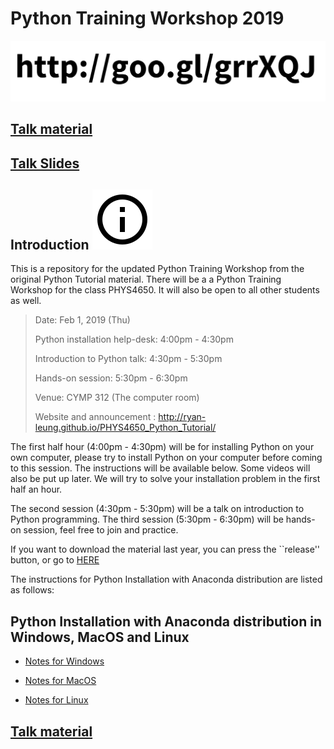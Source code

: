 # Python Training Workshop 2019

![](assets/images/link.svg)

## [Talk material](./python-training-workshop.md)

## [Talk Slides](./python_tutorial.pdf)

## Introduction ![](assets/images/ic_info_outline_black_48px.svg)
This is a repository for the updated Python Training Workshop from the original Python Tutorial material.
There will be a a Python Training Workshop for the class PHYS4650. It will also be open to all other students as well.

> Date: Feb 1, 2019 (Thu)
>
> Python installation help-desk: 
> 4:00pm - 4:30pm
>
> Introduction to Python talk:
> 4:30pm - 5:30pm
> 
> Hands-on session:
> 5:30pm - 6:30pm
> 
> Venue: CYMP 312 (The computer room)
>
> Website and announcement : http://ryan-leung.github.io/PHYS4650_Python_Tutorial/

The first half hour (4:00pm - 4:30pm) will be for installing Python on your own computer, please try to install Python on your computer before coming to this session. The instructions will be available below. Some videos will also be put up later. We will try to solve your installation problem in the first half an hour. 

The second session (4:30pm - 5:30pm) will be a talk on introduction to Python programming. 
The third session (5:30pm - 6:30pm) will be hands-on session, feel free to join and practice.

If you want to download the material last year, you can press the ``release'' button, or go to
[HERE](https://github.com/ryan-leung/PHYS4650_Python_Tutorial/tree/Feb2017)

The instructions for Python Installation with Anaconda distribution are listed as follows:

## Python Installation with Anaconda distribution in Windows, MacOS and Linux

* [Notes for Windows](./installing-on-windows.md)

* [Notes for MacOS](./installing-on-macos.md)

* [Notes for Linux](./installing-on-linux.md)

## [Talk material](./python-training-workshop.md)
